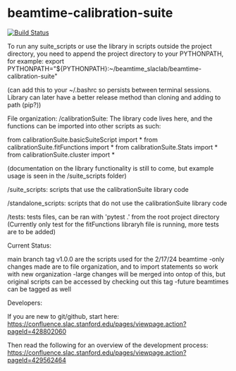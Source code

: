 # beamtime-calibration-suite
[![Build Status](https://github.com/slaclab/beamtime-calibration-suite/actions/workflows/run-tests.yml/badge.svg?branch=main)](https://github.com/slaclab/beamtime-calibration-suite/actions/workflows/run-tests.yml)

To run any suite_scripts or use the library in scripts outside the project directory, you need to append the project directory to your PYTHONPATH, for example:
export PYTHONPATH="${PYTHONPATH}:~/beamtime_slaclab/beamtime-calibration-suite"

(can add this to your ~/.bashrc so persists between terminal sessions. Library can later have
a better release method than cloning and adding to path (pip?))

File organization: 
/calibrationSuite: The library code lives here, and the functions can be imported into other scripts as such:

from calibrationSuite.basicSuiteScript import *
from calibrationSuite.fitFunctions import *
from calibrationSuite.Stats import *
from calibrationSuite.cluster import *

(documentation on the library functionality is still to come, but example usage is seen in the /suite_scripts folder)

/suite_scripts: scripts that use the calibrationSuite library code

/standalone_scripts: scripts that do not use the calibrationSuite library code

/tests: tests files, can be ran with 'pytest .' from the root project directory
(Currently only test for the fitFunctions libraryh file is running, more tests are to be added)


Current Status:

main branch tag v1.0.0 are the scripts used for the 2/17/24 beamtime 
    -only changes made are to file organization, and to import statements so work with new organization
    -large changes will be merged into ontop of this, but original scripts can be accessed by checking out this tag
    -future beamtimes can be tagged as well

Developers:

If you are new to git/github, start here: https://confluence.slac.stanford.edu/pages/viewpage.action?pageId=428802060

Then read the following for an overview of the development process: https://confluence.slac.stanford.edu/pages/viewpage.action?pageId=429562464
